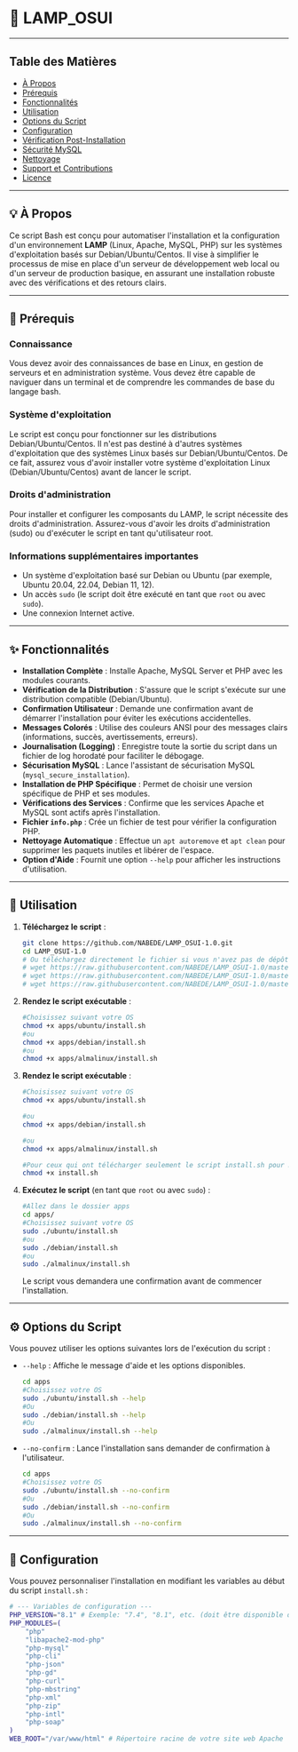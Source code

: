 # 🚀 LAMP_OSUI

---

## Table des Matières

- [À Propos](#-à-propos)
- [Prérequis](#-prérequis)
- [Fonctionnalités](#-fonctionnalités)
- [Utilisation](#-utilisation)
- [Options du Script](#-options-du-script)
- [Configuration](#-configuration)
- [Vérification Post-Installation](#-vérification-post-installation)
- [Sécurité MySQL](#-sécurité-mysql)
- [Nettoyage](#-nettoyage)
- [Support et Contributions](#-support-et-contributions)
- [Licence](#-licence)

---

## 💡 À Propos

Ce script Bash est conçu pour automatiser l'installation et la configuration d'un environnement **LAMP** (Linux, Apache, MySQL, PHP) sur les systèmes d'exploitation basés sur Debian/Ubuntu/Centos. Il vise à simplifier le processus de mise en place d'un serveur de développement web local ou d'un serveur de production basique, en assurant une installation robuste avec des vérifications et des retours clairs.

---

## 🎯 Prérequis

### **Connaissance**
Vous devez avoir des connaissances de base en Linux, en gestion de serveurs et en administration système. Vous devez être capable de naviguer dans un terminal et de comprendre les commandes de base du langage bash.

### **Système d'exploitation**
Le script est conçu pour fonctionner sur les distributions Debian/Ubuntu/Centos. Il n'est pas destiné à d'autres systèmes d'exploitation que des systèmes Linux basés sur Debian/Ubuntu/Centos.
De ce fait, assurez vous d'avoir installer votre système d'exploitation Linux (Debian/Ubuntu/Centos) avant de lancer le script.

### **Droits d'administration**
Pour installer et configurer les composants du LAMP, le script nécessite des droits d'administration. Assurez-vous d'avoir les droits d'administration (sudo) ou d'exécuter le script en tant qu'utilisateur root.

### **Informations supplémentaires importantes**
* Un système d'exploitation basé sur Debian ou Ubuntu (par exemple, Ubuntu 20.04, 22.04, Debian 11, 12).
* Un accès `sudo` (le script doit être exécuté en tant que `root` ou avec `sudo`).
* Une connexion Internet active.

---

## ✨ Fonctionnalités

* **Installation Complète** : Installe Apache, MySQL Server et PHP avec les modules courants.
* **Vérification de la Distribution** : S'assure que le script s'exécute sur une distribution compatible (Debian/Ubuntu).
* **Confirmation Utilisateur** : Demande une confirmation avant de démarrer l'installation pour éviter les exécutions accidentelles.
* **Messages Colorés** : Utilise des couleurs ANSI pour des messages clairs (informations, succès, avertissements, erreurs).
* **Journalisation (Logging)** : Enregistre toute la sortie du script dans un fichier de log horodaté pour faciliter le débogage.
* **Sécurisation MySQL** : Lance l'assistant de sécurisation MySQL (`mysql_secure_installation`).
* **Installation de PHP Spécifique** : Permet de choisir une version spécifique de PHP et ses modules.
* **Vérifications des Services** : Confirme que les services Apache et MySQL sont actifs après l'installation.
* **Fichier `info.php`** : Crée un fichier de test pour vérifier la configuration PHP.
* **Nettoyage Automatique** : Effectue un `apt autoremove` et `apt clean` pour supprimer les paquets inutiles et libérer de l'espace.
* **Option d'Aide** : Fournit une option `--help` pour afficher les instructions d'utilisation.

---

## 🚀 Utilisation

1.  **Téléchargez le script** :
    ```bash
    git clone https://github.com/NABEDE/LAMP_OSUI-1.0.git
    cd LAMP_OSUI-1.0
    # Ou téléchargez directement le fichier si vous n'avez pas de dépôt git
    # wget https://raw.githubusercontent.com/NABEDE/LAMP_OSUI-1.0/master/apps/ubuntu/install.sh
    # wget https://raw.githubusercontent.com/NABEDE/LAMP_OSUI-1.0/master/apps/debian/install.sh
    # wget https://raw.githubusercontent.com/NABEDE/LAMP_OSUI-1.0/master/apps/almalinux/install.sh
    ```

2.  **Rendez le script exécutable** :
    ```bash
    #Choisissez suivant votre OS
    chmod +x apps/ubuntu/install.sh
    #ou
    chmod +x apps/debian/install.sh
    #ou
    chmod +x apps/almalinux/install.sh
    ```

2.  **Rendez le script exécutable** :
    ```bash
    #Choisissez suivant votre OS
    chmod +x apps/ubuntu/install.sh

    #ou
    chmod +x apps/debian/install.sh

    #ou
    chmod +x apps/almalinux/install.sh

    #Pour ceux qui ont télécharger seulement le script install.sh pour Debian ou Centos ou Ubuntu
    chmod +x install.sh
    ```

3.  **Exécutez le script** (en tant que `root` ou avec `sudo`) :
    ```bash
    #Allez dans le dossier apps
    cd apps/
    #Choisissez suivant votre OS
    sudo ./ubuntu/install.sh
    #ou
    sudo ./debian/install.sh
    #ou
    sudo ./almalinux/install.sh
    ```
    Le script vous demandera une confirmation avant de commencer l'installation.

---

## ⚙️ Options du Script

Vous pouvez utiliser les options suivantes lors de l'exécution du script :

* `--help` : Affiche le message d'aide et les options disponibles.
    ```bash
    cd apps
    #Choisissez votre OS
    sudo ./ubuntu/install.sh --help
    #Ou
    sudo ./debian/install.sh --help
    #Ou
    sudo ./almalinux/install.sh --help
    ```
* `--no-confirm` : Lance l'installation sans demander de confirmation à l'utilisateur.
    ```bash
    cd apps
    #Choisissez votre OS
    sudo ./ubuntu/install.sh --no-confirm
    #Ou
    sudo ./debian/install.sh --no-confirm
    #Ou
    sudo ./almalinux/install.sh --no-confirm
    ```

---

## 🔧 Configuration

Vous pouvez personnaliser l'installation en modifiant les variables au début du script `install.sh` :

```bash
# --- Variables de configuration ---
PHP_VERSION="8.1" # Exemple: "7.4", "8.1", etc. (doit être disponible dans les dépôts)
PHP_MODULES=(
    "php"
    "libapache2-mod-php"
    "php-mysql"
    "php-cli"
    "php-json"
    "php-gd"
    "php-curl"
    "php-mbstring"
    "php-xml"
    "php-zip"
    "php-intl"
    "php-soap"
)
WEB_ROOT="/var/www/html" # Répertoire racine de votre site web Apache